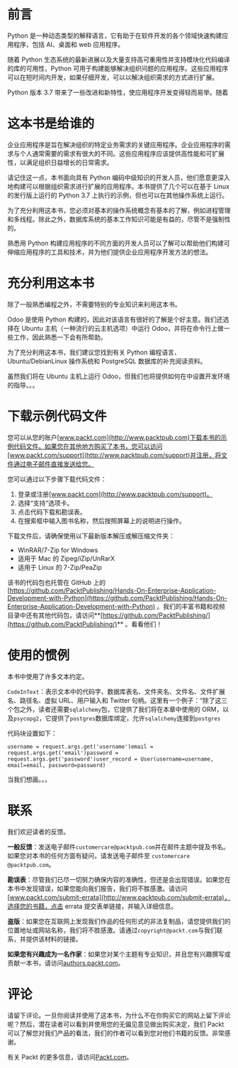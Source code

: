 # 前言

Python 是一种动态类型的解释语言，它有助于在软件开发的各个领域快速构建应用程序，包括 AI、桌面和 web 应用程序。

随着 Python 生态系统的最新进展以及大量支持高可重用性并支持模块化代码编译的库的可用性，Python 可用于构建能够解决组织问题的应用程序。这些应用程序可以在短时间内开发，如果仔细开发，可以以解决组织需求的方式进行扩展。

Python 版本 3.7 带来了一些改进和新特性，使应用程序开发变得轻而易举。随着

# 这本书是给谁的

企业应用程序是旨在解决组织的特定业务需求的关键应用程序。企业应用程序的需求与个人通常需要的需求有很大的不同。这些应用程序应该提供高性能和可扩展性，以满足组织日益增长的日常需求。

请记住这一点，本书面向具有 Python 编码中级知识的开发人员，他们愿意更深入地构建可以根据组织需求进行扩展的应用程序。本书提供了几个可以在基于 Linux 的发行版上运行的 Python 3.7 上执行的示例，但也可以在其他操作系统上运行。

为了充分利用这本书，您必须对基本的操作系统概念有基本的了解，例如进程管理和多线程。除此之外，数据库系统的基本工作知识可能是有益的，尽管不是强制性的。

熟悉用 Python 构建应用程序的不同方面的开发人员可以了解可以帮助他们构建可伸缩应用程序的工具和技术，并为他们提供企业应用程序开发方法的想法。

# 充分利用这本书

除了一般熟悉编程之外，不需要特别的专业知识来利用这本书。

Odoo 是使用 Python 构建的，因此对该语言有很好的了解是个好主意。我们还选择在 Ubuntu 主机（一种流行的云主机选项）中运行 Odoo，并将在命令行上做一些工作，因此熟悉一下会有所帮助。

为了充分利用这本书，我们建议您找到有关 Python 编程语言、Ubuntu/DebianLinux 操作系统和 PostgreSQL 数据库的补充阅读资料。

虽然我们将在 Ubuntu 主机上运行 Odoo，但我们也将提供如何在中设置开发环境的指导。。。

# 下载示例代码文件

您可以从您的账户[www.packt.com](http://www.packtpub.com)下载本书的示例代码文件。如果您在其他地方购买了本书，您可以访问[www.packt.com/support](http://www.packtpub.com/support)并注册，将文件通过电子邮件直接发送给您。

您可以通过以下步骤下载代码文件：

1.  登录或注册[www.packt.com](http://www.packtpub.com/support)。
2.  选择“支持”选项卡。
3.  点击代码下载和勘误表。
4.  在搜索框中输入图书名称，然后按照屏幕上的说明进行操作。

下载文件后，请确保使用以下最新版本解压或解压缩文件夹：

*   WinRAR/7-Zip for Windows
*   适用于 Mac 的 Zipeg/iZip/UnRarX
*   适用于 Linux 的 7-Zip/PeaZip

该书的代码包也托管在 GitHub 上的[https://github.com/PacktPublishing/Hands-On-Enterprise-Application-Development-with-Python](https://github.com/PacktPublishing/Hands-On-Enterprise-Application-Development-with-Python) 。我们的丰富书籍和视频目录中还有其他代码包，请访问**[https://github.com/PacktPublishing/](https://github.com/PacktPublishing/)** 。看看他们！

# 使用的惯例

本书中使用了许多文本约定。

`CodeInText`：表示文本中的代码字、数据库表名、文件夹名、文件名、文件扩展名、路径名、虚拟 URL、用户输入和 Twitter 句柄。这里有一个例子：“除了这三个包之外，读者还需要`sqlalchemy`包，它提供了我们将在本章中使用的 ORM，以及`psycopg2`，它提供了`postgres`数据库绑定，允许`sqlalchemy`连接到`postgres`

代码块设置如下：

```
username = request.args.get('username')email = request.args.get('email')password = request.args.get('password')user_record = User(username=username, email=email, password=password)
```

当我们想画。。。

# 联系

我们欢迎读者的反馈。

**一般反馈**：发送电子邮件`customercare@packtpub.com`并在邮件主题中提及书名。如果您对本书的任何方面有疑问，请发送电子邮件至 `customercare @packtpub.com`。

**勘误表**：尽管我们已尽一切努力确保内容的准确性，但还是会出现错误。如果您在本书中发现错误，如果您能向我们报告，我们将不胜感激。请访问[www.packt.com/submit-errata](http://www.packtpub.com/submit-errata)，选择您的书籍，点击 errata 提交表单链接，并输入详细信息。

**盗版**：如果您在互联网上发现我们作品的任何形式的非法复制品，请您提供我们的位置地址或网站名称，我们将不胜感激。请通过`copyright@packt.com`与我们联系，并提供该材料的链接。

**如果您有兴趣成为一名作家**：如果您对某个主题有专业知识，并且您有兴趣撰写或贡献一本书，请访问[authors.packt.com](http://authors.packtpub.com/)。

# 评论

请留下评论。一旦你阅读并使用了这本书，为什么不在你购买它的网站上留下评论呢？然后，潜在读者可以看到并使用您的无偏见意见做出购买决定，我们 Packt 可以了解您对我们产品的看法，我们的作者可以看到您对他们书籍的反馈。非常感谢。

有关 Packt 的更多信息，请访问[Packt.com](https://www.packtpub.com/)。